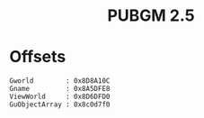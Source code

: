 <h1 align="center">PUBGM 2.5</h1>

# Offsets

```
Gworld        : 0x8D8A10C
Gname         : 0x8A5DFE8
ViewWorld     : 0x8D6DFD0
GuObjectArray : 0x8c0d7f0

```
